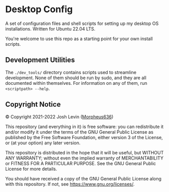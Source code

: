 # Desktop Config
A set of configuration files and shell scripts for setting up my desktop OS installations. Written for Ubuntu 22.04 LTS.

You're welcome to use this repo as a starting point for your own install scripts. 

## Development Utilities
The `./dev_tools/` directory contains scripts used to streamline development.
None of them should be run by sudo, and they are all documented within themselves. For information on any of them, run `<scriptpath> --help`.

## Copyright Notice
© Copyright 2021-2022 Josh Levin ([Morpheus636](https://github.com/morpheus636))

This repository (and everything in it) is free software: you can redistribute it and/or modify
it under the terms of the GNU General Public License as published by
the Free Software Foundation, either version 3 of the License, or
(at your option) any later version.

This repository is distributed in the hope that it will be useful,
but WITHOUT ANY WARRANTY; without even the implied warranty of
MERCHANTABILITY or FITNESS FOR A PARTICULAR PURPOSE.  See the
GNU General Public License for more details.

You should have received a copy of the GNU General Public License
along with this repository.  If not, see <https://www.gnu.org/licenses/>.
